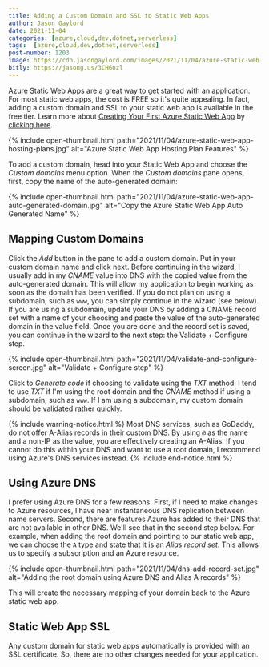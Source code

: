 ```yaml
---
title: Adding a Custom Domain and SSL to Static Web Apps
author: Jason Gaylord
date: 2021-11-04
categories: [azure,cloud,dev,dotnet,serverless]
tags:  [azure,cloud,dev,dotnet,serverless]
post-number: 1203
image: https://cdn.jasongaylord.com/images/2021/11/04/azure-static-web-app-hosting-plans.jpg
bitly: https://jasong.us/3CH6nzl
---
```


Azure Static Web Apps are a great way to get started with an application. For most static web apps, the cost is FREE so it's quite appealing. In fact, adding a custom domain and SSL to your static web app is available in the free tier. Learn more about [Creating Your First Azure Static Web App](https://jasong.us/2XmCKRL) by [clicking here](https://jasong.us/2XmCKRL).

{% include open-thumbnail.html path="2021/11/04/azure-static-web-app-hosting-plans.jpg" alt="Azure Static Web App Hosting Plan Features" %}

To add a custom domain, head into your Static Web App and choose the _Custom domains_ menu option. When the _Custom domains_ pane opens, first, copy the name of the auto-generated domain:

{% include open-thumbnail.html path="2021/11/04/azure-static-web-app-auto-generated-domain.jpg" alt="Copy the Azure Static Web App Auto Generated Name" %}

## Mapping Custom Domains
Click the _Add_ button in the pane to add a custom domain. Put in your custom domain name and click next. Before continuing in the wizard, I usually add in my _CNAME_ value into DNS with the copied value from the auto-generated domain. This will allow my application to begin working as soon as the domain has been verified. If you do not plan on using a subdomain, such as `www`, you can simply continue in the wizard (see below). If you are using a subdomain, update your DNS by adding a CNAME record set with a name of your choosing and paste the value of the auto-generated domain in the value field. Once you are done and the record set is saved, you can continue in the wizard to the next step: the Validate + Configure step.

{% include open-thumbnail.html path="2021/11/04/validate-and-configure-screen.jpg" alt="Validate + Configure step" %}

Click to _Generate code_ if choosing to validate using the _TXT_ method. I tend to use _TXT_ if I'm using the root domain and the _CNAME_ method if using a subdomain, such as `www`. If I am using a subdomain, my custom domain should be validated rather quickly.

{% include warning-notice.html %}
Most DNS services, such as GoDaddy, do not offer A-Alias records in their custom DNS. By using `@` as the name and a non-IP as the value, you are effectively creating an A-Alias. If you cannot do this within your DNS and want to use a root domain, I recommend using Azure's DNS services instead.
{% include end-notice.html %}

## Using Azure DNS
I prefer using Azure DNS for a few reasons. First, if I need to make changes to Azure resources, I have near instantaneous DNS replication between name servers. Second, there are features Azure has added to their DNS that are not available in other DNS. We'll see that in the second step below. For example, when adding the root domain and pointing to our static web app, we can choose the `A` type and state that it is an _Alias record set_. This allows us to specify a subscription and an Azure resource. 

{% include open-thumbnail.html path="2021/11/04/dns-add-record-set.jpg" alt="Adding the root domain using Azure DNS and Alias A records" %}

This will create the necessary mapping of your domain back to the Azure static web app.

## Static Web App SSL
Any custom domain for static web apps automatically is provided with an SSL certificate. So, there are no other changes needed for your application.